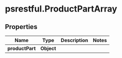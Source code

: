 # psrestful.ProductPartArray

## Properties
Name | Type | Description | Notes
------------ | ------------- | ------------- | -------------
**productPart** | **Object** |  | 
